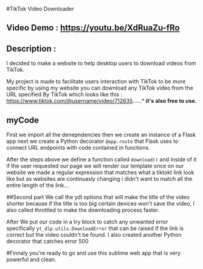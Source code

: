 #TikTok Video Downloader

## Video Demo : https://youtu.be/XdRuaZu-fRo

## Description : 
I decided to make a website to help desktop
users to download videos from TikTok.

My project is made to facilitate users interaction with TikTok
to be more specific by using my website you can download
any TikTok video from the URL specified By TikTok
which looks like this : https://www.tiktok.com/@username/video/712635......*
**it's also free to use.**

## myCode

First we import all the denepndencies then we create an instance of
a Flask app next we create a Python decorator `@app.route` that Flask
uses to connect URL endpoints with code contained in functions.

After the steps above we define a function called `download()`
and inside of it if the user requested our page we will render 
our template once on our website we made a regular expression
that matches what a tiktokt link look like but as websites
are continuasly changing i didn't want to match all the entire
length of the link...

##Second part
We call the ydl options that will make the title of the video shorter
because if the title is too big certain devices won't save the video,
I also called throttled to make the downloading process faster.

After We put our code in a try block to catch any unwanted error
specifically `yt_dlp.utils.DownloadError` that can be raised if the
link is correct but the video couldn't be found.
I also created another Python decorator that catches error 500

#Finnaly 
you're ready to go and use this sublime web app that is
very powerful and clean. 
